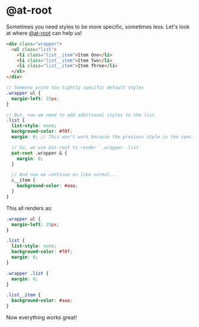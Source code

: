 # @at-root

Sometimes you need styles to be more specific, sometimes less. Let's look at where [@at-root](http://sass-lang.com/documentation/file.SASS_REFERENCE.html#at-root) can help us!

```html
<div class="wrapper">
  <ul class="list">
    <li class="list__item">Item One</li>
    <li class="list__item">Item Two</li>
    <li class="list__item">Item Three</li>
  </ul>
</div>
```

```scss
// Someone wrote too tightly specific default styles
.wrapper ul {
  margin-left: 25px;
}

// But, now we need to add additional styles to the list
.list {
  list-style: none;
  background-color: #f0f;
  margin: 0; // This won't work because the previous style is too specific

  // So, we use @at-root to render `.wrapper .list`
  @at-root .wrapper & {
    margin: 0;
  }

  // And now we continue on like normal...
  &__item {
    background-color: #aaa;
  }
}
```

This all renders as:

```scss
.wrapper ul {
  margin-left: 25px;
}

.list {
  list-style: none;
  background-color: #f0f;
  margin: 0;
}

.wrapper .list {
  margin: 0;
}

.list__item {
  background-color: #aaa;
}
```

Now everything works great!
